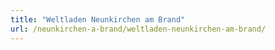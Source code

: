 ```yaml
---
title: "Weltladen Neunkirchen am Brand"
url: /neunkirchen-a-brand/weltladen-neunkirchen-am-brand/
---
```

